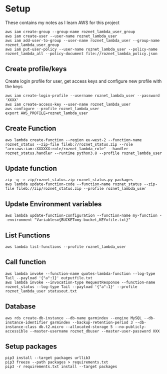 # Setup

These contains my notes as I learn AWS for this project

```
aws iam create-group --group-name roznet_lambda_user_group
aws iam create-user --user-name roznet_lambda_user
aws iam add-user-to-group --user-name roznet_lambda_user --group-name roznet_lambda_user_group
aws iam put-user-policy --user-name roznet_lambda_user --policy-name roznet_lambda_all --policy-document file://roznet_lambda_policy.json
```

## Create profile/keys

Create login profile for user, get access keys and configure new profile with the keys

```
aws iam create-login-profile --username roznet_lambda_user --password 'XXXX'
aws iam create-access-key --user-name roznet_lambda_user
aws configure --profile roznet_lambda_user
export AWS_PROFILE=roznet_lambda_user
```

## Create Function

```
aws lambda create-function --region eu-west-2 --function-name roznet_status --zip-file fileb://roznet_status.zip --role "arn:aws:iam::XXXXXX:role/roznet_lambda_role" --handler roznet_status.handler --runtime python3.8 --profile roznet_lambda_user
```

## Update function

```
zip -q -r zip/roznet_status.zip roznet_status.py packages
aws lambda update-function-code --function-name roznet_status --zip-file fileb://zip/roznet_status.zip --profile roznet_lambda_user
```

## Update Environment variables

```
aws lambda update-function-configuration --function-name my-function --environment "Variables={BUCKET=my-bucket,KEY=file.txt}"
```

## List Functions

```
aws lambda list-functions --profile roznet_lambda_user
```

## Call function

```
aws lambda invoke --function-name quotes-lambda-function --log-type Tail --payload '{"a":1}' outputfile.txt
aws lambda invoke --invocation-type RequestResponse --function-name roznet_status --log-type Tail --payload '{"a":1}' --profile roznet_lambda_user statusout.txt
```

## Database

```
aws rds create-db-instance --db-name garmindev --engine MySQL --db-instance-identifier garmindev --backup-retention-period 3 --db-instance-class db.t2.micro --allocated-storage 5 --no-publicly-accessible --master-username roznet_dbuser --master-user-password XXX
```

## Setup packages

```
pip3 install --target packages urllib3
pip3 freeze --path packages > requirements.txt
pip3 -r requirements.txt install --target packages
```
